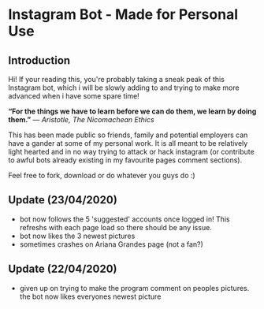 # Instagram Bot - Made for Personal Use
## Introduction
Hi! If your reading this, you're probably taking a sneak peak of this Instagram bot, which i will be slowly adding to and trying to make more advanced when i have some spare time!

**“For the things we have to learn before we can do them, we learn by doing them.”** 
― *Aristotle, The Nicomachean Ethics*

This has been made public so friends, family and potential employers can have a gander at some of my personal work. It is all meant to be relatively light hearted and in no way trying to attack or hack instagram (or contribute to awful bots already existing in my favourite pages comment sections).

Feel free to fork, download or do whatever you guys do :)
## Update (23/04/2020)
- bot now follows the 5 'suggested' accounts once logged in! This refreshs with each page load so there should be any issue.
- bot now likes the 3 newest pictures
- sometimes crashes on Ariana Grandes page (not a fan?)

## Update (22/04/2020)
- given up on trying to make the program comment on peoples pictures. the bot now likes everyones newest picture
